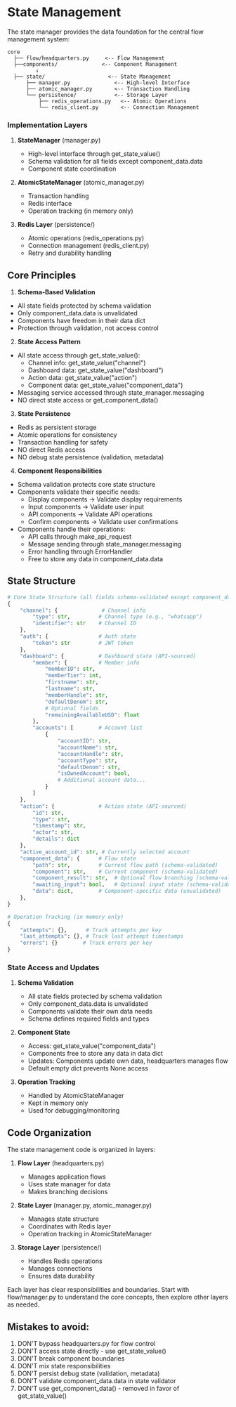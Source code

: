 # State Management

The state manager provides the data foundation for the central flow management system:

```
core
  ├── flow/headquarters.py     <-- Flow Management
  ├──components/              <-- Component Management
         ↓
  ├── state/                    <-- State Management
      ├── manager.py              <-- High-level Interface
      ├── atomic_manager.py       <-- Transaction Handling
      └── persistence/            <-- Storage Layer
          ├── redis_operations.py   <-- Atomic Operations
          └── redis_client.py       <-- Connection Management
```

### Implementation Layers
1. **StateManager** (manager.py)
   - High-level interface through get_state_value()
   - Schema validation for all fields except component_data.data
   - Component state coordination

2. **AtomicStateManager** (atomic_manager.py)
   - Transaction handling
   - Redis interface
   - Operation tracking (in memory only)

3. **Redis Layer** (persistence/)
   - Atomic operations (redis_operations.py)
   - Connection management (redis_client.py)
   - Retry and durability handling

## Core Principles

1. **Schema-Based Validation**
- All state fields protected by schema validation
- Only component_data.data is unvalidated
- Components have freedom in their data dict
- Protection through validation, not access control

2. **State Access Pattern**
- All state access through get_state_value():
  * Channel info: get_state_value("channel")
  * Dashboard data: get_state_value("dashboard")
  * Action data: get_state_value("action")
  * Component data: get_state_value("component_data")
- Messaging service accessed through state_manager.messaging
- NO direct state access or get_component_data()

3. **State Persistence**
- Redis as persistent storage
- Atomic operations for consistency
- Transaction handling for safety
- NO direct Redis access
- NO debug state persistence (validation, metadata)

4. **Component Responsibilities**
- Schema validation protects core state structure
- Components validate their specific needs:
  * Display components -> Validate display requirements
  * Input components -> Validate user input
  * API components -> Validate API operations
  * Confirm components -> Validate user confirmations
- Components handle their operations:
  * API calls through make_api_request
  * Message sending through state_manager.messaging
  * Error handling through ErrorHandler
  * Free to store any data in component_data.data

## State Structure

```python
# Core State Structure (all fields schema-validated except component_data.data)
{
    "channel": {              # Channel info
        "type": str,         # Channel type (e.g., "whatsapp")
        "identifier": str    # Channel ID
    },
    "auth": {                # Auth state
        "token": str         # JWT token
    },
    "dashboard": {           # Dashboard state (API-sourced)
        "member": {          # Member info
            "memberID": str,
            "memberTier": int,
            "firstname": str,
            "lastname": str,
            "memberHandle": str,
            "defaultDenom": str,
            # Optional fields
            "remainingAvailableUSD": float
        },
        "accounts": [        # Account list
            {
                "accountID": str,
                "accountName": str,
                "accountHandle": str,
                "accountType": str,
                "defaultDenom": str,
                "isOwnedAccount": bool,
                # Additional account data...
            }
        ]
    },
    "action": {              # Action state (API-sourced)
        "id": str,
        "type": str,
        "timestamp": str,
        "actor": str,
        "details": dict
    },
    "active_account_id": str, # Currently selected account
    "component_data": {      # Flow state
        "path": str,         # Current flow path (schema-validated)
        "component": str,    # Current component (schema-validated)
        "component_result": str,  # Optional flow branching (schema-validated)
        "awaiting_input": bool,   # Optional input state (schema-validated)
        "data": dict,        # Component-specific data (unvalidated)
    },
}

# Operation Tracking (in memory only)
{
    "attempts": {},      # Track attempts per key
    "last_attempts": {}, # Track last attempt timestamps
    "errors": {}        # Track errors per key
}
```

### State Access and Updates

1. **Schema Validation**
   - All state fields protected by schema validation
   - Only component_data.data is unvalidated
   - Components validate their own data needs
   - Schema defines required fields and types

2. **Component State**
   - Access: get_state_value("component_data")
   - Components free to store any data in data dict
   - Updates: Components update own data, headquarters manages flow
   - Default empty dict prevents None access

3. **Operation Tracking**
   - Handled by AtomicStateManager
   - Kept in memory only
   - Used for debugging/monitoring

## Code Organization

The state management code is organized in layers:

1. **Flow Layer** (headquarters.py)
   - Manages application flows
   - Uses state manager for data
   - Makes branching decisions

2. **State Layer** (manager.py, atomic_manager.py)
   - Manages state structure
   - Coordinates with Redis layer
   - Operation tracking in AtomicStateManager

3. **Storage Layer** (persistence/)
   - Handles Redis operations
   - Manages connections
   - Ensures data durability

Each layer has clear responsibilities and boundaries. Start with flow/manager.py to understand the core concepts, then explore other layers as needed.

## Mistakes to avoid:
1. DON'T bypass headquarters.py for flow control
2. DON'T access state directly - use get_state_value()
3. DON'T break component boundaries
4. DON'T mix state responsibilities
5. DON'T persist debug state (validation, metadata)
6. DON'T validate component_data.data in state validator
7. DON'T use get_component_data() - removed in favor of get_state_value()
